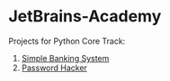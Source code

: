 # JetBrains-Academy

Projects for Python Core Track:
1) [Simple Banking System](https://hyperskill.org/projects/109)
2) [Password Hacker](https://hyperskill.org/projects/80?track=2)
